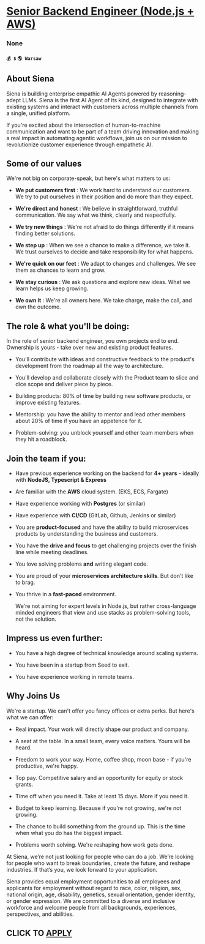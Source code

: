 # [Senior Backend Engineer (Node.js + AWS)](https://www.remotewlb.com/apply/senior-backend-engineer-node-js-aws-132692)  
### None  
#### `💰 $` `🌎 Warsaw`  

## **About Siena**

Siena is building enterprise empathic AI Agents powered by reasoning-adept LLMs. Siena is the first AI Agent of its kind, designed to integrate with existing systems and interact with customers across multiple channels from a single, unified platform.

If you're excited about the intersection of human-to-machine communication and want to be part of a team driving innovation and making a real impact in automating agentic workflows, join us on our mission to revolutionize customer experience through empathetic AI.

##  **Some of our values**

We're not big on corporate-speak, but here's what matters to us:

  *  **We put customers first** : We work hard to understand our customers. We try to put ourselves in their position and do more than they expect.

  *  **We're direct and honest** : We believe in straightforward, truthful communication. We say what we think, clearly and respectfully.

  *  **We try new things** : We're not afraid to do things differently if it means finding better solutions.

  *  **We step up** : When we see a chance to make a difference, we take it. We trust ourselves to decide and take responsibility for what happens.

  *  **We're quick on our feet** : We adapt to changes and challenges. We see them as chances to learn and grow.

  *  **We stay curious** : We ask questions and explore new ideas. What we learn helps us keep growing.

  *  **We own it** : We're all owners here. We take charge, make the call, and own the outcome. 

## **The role & what you'll be doing:**

In the role of senior backend engineer, you own projects end to end. Ownership is yours - take over new and existing product features.

  * You'll contribute with ideas and constructive feedback to the product's development from the roadmap all the way to architecture.

  * You'll develop and collaborate closely with the Product team to slice and dice scope and deliver piece by piece.

  * Building products: 80% of time by building new software products, or improve existing features.

  * Mentorship: you have the ability to mentor and lead other members about 20% of time if you have an appetence for it.

  * Problem-solving: you unblock yourself and other team members when they hit a roadblock.

##  **Join the team if you:**

  * Have previous experience working on the backend for **4+ years** \- ideally with **NodeJS, Typescript & Express**

  * Are familiar with the **AWS** cloud system. (EKS, ECS, Fargate)

  * Have experience working with **Postgres** (or similar)

  * Have experience with **CI/CD** (GitLab, Github, Jenkins or similar)

  * You are **product-focused** and have the ability to build microservices products by understanding the business and customers.

  * You have the **drive and focus** to get challenging projects over the finish line while meeting deadlines.

  * You love solving problems **and** writing elegant code.

  * You are proud of your **microservices architecture skills**. But don't like to brag.

  * You thrive in a **fast-paced** environment.

    
    
    We're not aiming for expert levels in Node.js, but rather cross-language minded engineers that view and use stacks as problem-solving tools, not the solution.

##  **Impress us even further:**

  * You have a high degree of technical knowledge around scaling systems.

  * You have been in a startup from Seed to exit.

  * You have experience working in remote teams.

##  **Why Joins Us**

We're a startup. We can't offer you fancy offices or extra perks. But here's what we can offer:

  * Real impact. Your work will directly shape our product and company.

  * A seat at the table. In a small team, every voice matters. Yours will be heard.

  * Freedom to work your way. Home, coffee shop, moon base - if you're productive, we're happy.

  * Top pay. Competitive salary and an opportunity for equity or stock grants. 

  * Time off when you need it. Take at least 15 days. More if you need it. 

  * Budget to keep learning. Because if you're not growing, we're not growing.

  * The chance to build something from the ground up. This is the time when what you do has the biggest impact.

  * Problems worth solving. We're reshaping how work gets done.

At Siena, we’re not just looking for people who can do a job. We’re looking for people who want to break boundaries, create the future, and reshape industries. If that’s you, we look forward to your application.

Siena provides equal employment opportunities to all employees and applicants for employment without regard to race, color, religion, sex, national origin, age, disability, genetics, sexual orientation, gender identity, or gender expression. We are committed to a diverse and inclusive workforce and welcome people from all backgrounds, experiences, perspectives, and abilities.

  
## CLICK TO [APPLY](https://www.remotewlb.com/apply/senior-backend-engineer-node-js-aws-132692)

